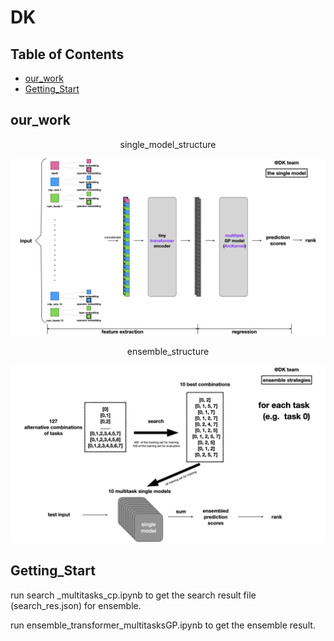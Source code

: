 # DK

## Table of Contents
- [our_work](#our_work)
- [Getting_Start](#Getting_Start)

## our_work

<center>single_model_structure</center>

![alt single_model_structure](pic/single_model_structure.jpeg)

<center>ensemble_structure</center>

![alt ensemble_structure](pic/ensemble_structure.jpeg)

## Getting_Start

run search _multitasks_cp.ipynb to get the search result file (search_res.json) for ensemble.

run ensemble_transformer_multitasksGP.ipynb to get the ensemble result.